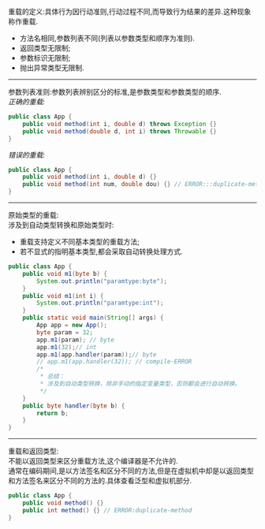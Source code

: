 重载的定义:具体行为因行动准则,行动过程不同,而导致行为结果的差异.这种现象称作重载.  
- 方法名相同,参数列表不同(列表以参数类型和顺序为准则).  
- 返回类型无限制;  
- 参数标识无限制;  
- 抛出异常类型无限制.  

---

参数列表准则:参数列表辨别区分的标准,是参数类型和参数类型的顺序.  
_正确的重载:_  
```java
public class App {  
    public void method(int i, double d) throws Exception {}  
    public void method(double d, int i) throws Throwable {}  
}  
```  
_错误的重载:_  
```java
public class App {  
    public void method(int i, double d) {}  
    public void method(int num, double dou) {} // ERROR:::duplicate-method  
}  
```  

---

原始类型的重载:  
涉及到自动类型转换和原始类型时:  
- 重载支持定义不同基本类型的重载方法;  
- 若不显式的指明基本类型,都会采取自动转换处理方式.  

```java
public class App {  
    public void m1(byte b) {  
        System.out.println("paramtype:byte");  
    }  
    public void m1(int i) {  
        System.out.println("paramtype:int");  
    }  
    public static void main(String[] args) {  
        App app = new App();  
        byte param = 32;  
        app.m1(param); // byte  
        app.m1(32);// int  
        app.m1(app.handler(param));// byte  
        // app.m1(app.handler(32)); // compile-ERROR  
        /*
         * 总结：
         * 涉及到自动类型转换，除非手动的指定变量类型，否则都会进行自动转换。
         */  
    }  
    public byte handler(byte b) {  
        return b;  
    }  
}  
```  

---

重载和返回类型:  
不能以返回类型来区分重载方法,这个编译器是不允许的.  
通常在编码期间,是以方法签名和区分不同的方法,但是在虚拟机中却是以返回类型和方法签名来区分不同的方法的.具体查看泛型和虚拟机部分.  
```java
public class App {  
    public void method() {}  
    public int method() {} // ERROR:duplicate-method
}  
```  
